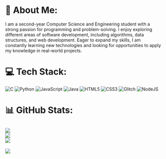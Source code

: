  
# 💫 About Me:
I am a second-year Computer Science and Engineering student with a strong passion for programming and problem-solving. I enjoy exploring different areas of software development, including algorithms, data structures, and web development. Eager to expand my skills, I am constantly learning new technologies and looking for opportunities to apply my knowledge in real-world projects.
# 💻 Tech Stack:
![C](https://img.shields.io/badge/c-%2300599C.svg?style=plastic&logo=c&logoColor=white) ![Python](https://img.shields.io/badge/python-3670A0?style=plastic&logo=python&logoColor=ffdd54) ![JavaScript](https://img.shields.io/badge/javascript-%23323330.svg?style=plastic&logo=javascript&logoColor=%23F7DF1E) ![Java](https://img.shields.io/badge/java-%23ED8B00.svg?style=plastic&logo=openjdk&logoColor=white) ![HTML5](https://img.shields.io/badge/html5-%23E34F26.svg?style=plastic&logo=html5&logoColor=white) ![CSS3](https://img.shields.io/badge/css3-%231572B6.svg?style=plastic&logo=css3&logoColor=white) ![Glitch](https://img.shields.io/badge/glitch-%233333FF.svg?style=plastic&logo=glitch&logoColor=white) ![NodeJS](https://img.shields.io/badge/node.js-6DA55F?style=plastic&logo=node.js&logoColor=white)
# 📊 GitHub Stats:
![](https://github-readme-stats.vercel.app/api?username=chaitanya-codes3625&theme=transparent&hide_border=false&include_all_commits=false&count_private=false)<br/>
![](https://github-readme-streak-stats.herokuapp.com/?user=chaitanya-codes3625&theme=transparent&hide_border=false)<br/>
![](https://github-readme-stats.vercel.app/api/top-langs/?username=chaitanya-codes3625&theme=transparent&hide_border=false&include_all_commits=false&count_private=false&layout=compact)
---
[![](https://visitcount.itsvg.in/api?id=chaitanya-codes3625&icon=0&color=0)](https://visitcount.itsvg.in)
